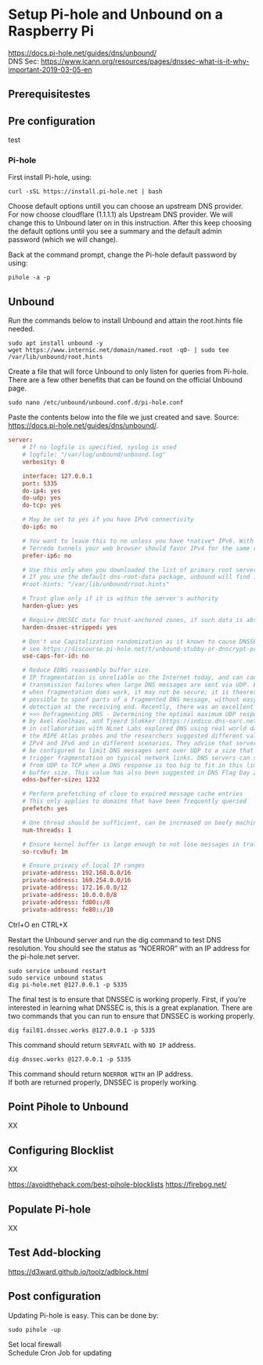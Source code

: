 # Setup Pi-hole and Unbound on a Raspberry Pi

https://docs.pi-hole.net/guides/dns/unbound/ </br>
DNS Sec: https://www.icann.org/resources/pages/dnssec-what-is-it-why-important-2019-03-05-en

<h2>Prerequisitestes</h2>


<h2>Pre configuration</h2>
test

<h3>Pi-hole</h3>
First install Pi-hole, using:

```console
curl -sSL https://install.pi-hole.net | bash
```
Choose default options untill you can choose an upstream DNS provider. For now choose cloudflare (1.1.1.1) als Upstream DNS provider. We will change this to Unbound later on in this instruction. After this keep choosing the default options until you see a summary and the default admin password (which we will change).

Back at the command prompt, change the Pi-hole default password by using:

```console
pihole -a -p
```

<h2>Unbound</h2>
Run the commands below to install Unbound and attain the root.hints file needed.</br>

```console
sudo apt install unbound -y
wget https://www.internic.net/domain/named.root -qO- | sudo tee /var/lib/unbound/root.hints
```
Create a file that will force Unbound to only listen for queries from Pi-hole. There are a few other benefits that can be found on the official Unbound page.

```console
sudo nano /etc/unbound/unbound.conf.d/pi-hole.conf
```

Paste the contents below into the file we just created and save. Source: https://docs.pi-hole.net/guides/dns/unbound/.

```conf
server:
    # If no logfile is specified, syslog is used
    # logfile: "/var/log/unbound/unbound.log"
    verbosity: 0

    interface: 127.0.0.1
    port: 5335
    do-ip4: yes
    do-udp: yes
    do-tcp: yes

    # May be set to yes if you have IPv6 connectivity
    do-ip6: no

    # You want to leave this to no unless you have *native* IPv6. With 6to4 and
    # Terredo tunnels your web browser should favor IPv4 for the same reasons
    prefer-ip6: no

    # Use this only when you downloaded the list of primary root servers!
    # If you use the default dns-root-data package, unbound will find it automatically
    #root-hints: "/var/lib/unbound/root.hints"

    # Trust glue only if it is within the server's authority
    harden-glue: yes

    # Require DNSSEC data for trust-anchored zones, if such data is absent, the zone becomes BOGUS
    harden-dnssec-stripped: yes

    # Don't use Capitalization randomization as it known to cause DNSSEC issues sometimes
    # see https://discourse.pi-hole.net/t/unbound-stubby-or-dnscrypt-proxy/9378 for further details
    use-caps-for-id: no

    # Reduce EDNS reassembly buffer size.
    # IP fragmentation is unreliable on the Internet today, and can cause
    # transmission failures when large DNS messages are sent via UDP. Even
    # when fragmentation does work, it may not be secure; it is theoretically
    # possible to spoof parts of a fragmented DNS message, without easy
    # detection at the receiving end. Recently, there was an excellent study
    # >>> Defragmenting DNS - Determining the optimal maximum UDP response size for DNS <<<
    # by Axel Koolhaas, and Tjeerd Slokker (https://indico.dns-oarc.net/event/36/contributions/776/)
    # in collaboration with NLnet Labs explored DNS using real world data from the
    # the RIPE Atlas probes and the researchers suggested different values for
    # IPv4 and IPv6 and in different scenarios. They advise that servers should
    # be configured to limit DNS messages sent over UDP to a size that will not
    # trigger fragmentation on typical network links. DNS servers can switch
    # from UDP to TCP when a DNS response is too big to fit in this limited
    # buffer size. This value has also been suggested in DNS Flag Day 2020.
    edns-buffer-size: 1232

    # Perform prefetching of close to expired message cache entries
    # This only applies to domains that have been frequently queried
    prefetch: yes

    # One thread should be sufficient, can be increased on beefy machines. In reality for most users running on small networks or on a single machine, it should be unnecessary to seek performance enhancement by increasing num-threads above 1.
    num-threads: 1

    # Ensure kernel buffer is large enough to not lose messages in traffic spikes
    so-rcvbuf: 1m

    # Ensure privacy of local IP ranges
    private-address: 192.168.0.0/16
    private-address: 169.254.0.0/16
    private-address: 172.16.0.0/12
    private-address: 10.0.0.0/8
    private-address: fd00::/8
    private-address: fe80::/10
```

Ctrl+O en CTRL+X

Restart the Unbound server and run the dig command to test DNS resolution. You should see the status as “NOERROR” with an IP address for the pi-hole.net server.

```console
sudo service unbound restart
sudo service unbound status
dig pi-hole.net @127.0.0.1 -p 5335
```

The final test is to ensure that DNSSEC is working properly. First, if you’re interested in learning what DNSSEC is, this is a great explanation. There are two commands that you can run to ensure that DNSSEC is working properly.

```console
dig fail01.dnssec.works @127.0.0.1 -p 5335
```
This command should return <code>SERVFAIL</code> with <code>NO IP</code> address.

```console
dig dnssec.works @127.0.0.1 -p 5335
```

This command should return <code>NOERROR WITH</code> an IP address.</br>
 If both are returned properly, DNSSEC is properly working. 

<h2>Point Pihole to Unbound</h2>
XX

<h2>Configuring Blocklist</h2>
XX

https://avoidthehack.com/best-pihole-blocklists
https://firebog.net/


<h2>Populate Pi-hole</h2>
XX

<h2>Test Add-blocking</h2>

https://d3ward.github.io/toolz/adblock.html

<h2>Post configuration</h2>
Updating Pi-hole is easy. This can be done by:

```console
sudo pihole -up
```

Set local firewall</br>
Schedule Cron Job for updating